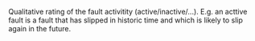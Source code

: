 Qualitative rating of the fault activitity (active/inactive/...). E.g. an acttive fault is a fault that has slipped in historic time and which is likely to slip again in the future.
